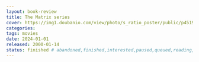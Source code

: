 ```yaml
---
layout: book-review
title: The Matrix series
cover: https://img1.doubanio.com/view/photo/s_ratio_poster/public/p451926968.webp
categories:
tags: movies
date: 2024-01-01
released: 2000-01-14
status: finished # abandoned,finished,interested,paused,queued,reading,reread
---
```

